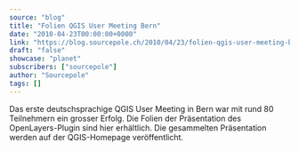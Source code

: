 ```yaml
---
source: "blog"
title: "Folien QGIS User Meeting Bern"
date: "2010-04-23T00:00:00+0000"
link: "https://blog.sourcepole.ch/2010/04/23/folien-qgis-user-meeting-bern/"
draft: "false"
showcase: "planet"
subscribers: ["sourcepole"]
author: "Sourcepole"
tags: []
---
```


Das erste deutschsprachige QGIS User Meeting in Bern war mit rund 80 Teilnehmern ein grosser Erfolg.
Die Folien der Präsentation des OpenLayers-Plugin sind hier erhältlich.
Die gesammelten Präsentation werden auf der QGIS-Homepage veröffentlicht.
